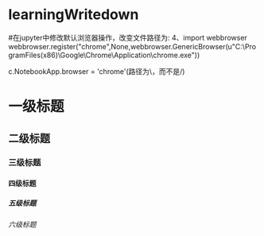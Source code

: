 # learningWritedown
#在jupyter中修改默认浏览器操作，改变文件路径为:
4、import webbrowser
webbrowser.register("chrome",None,webbrowser.GenericBrowser(u"C:\\ProgramFiles(x86)\\Google\\Chrome\\Application\\chrome.exe"))

c.NotebookApp.browser = 'chrome'(路径为\，而不是/)
# 一级标题
## 二级标题
### 三级标题
#### 四级标题
##### 五级标题
###### 六级标题
